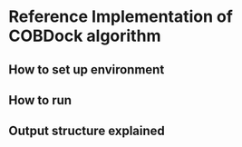 # Reference Implementation of COBDock algorithm

## How to set up environment

## How to run

## Output structure explained  
